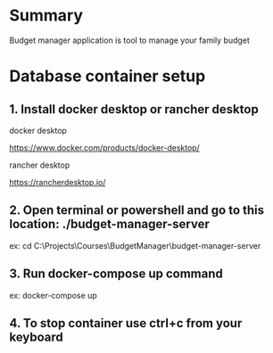 # Summary

Budget manager application is tool to manage your family budget

# Database container setup

## 1. Install docker desktop or rancher desktop

docker desktop

https://www.docker.com/products/docker-desktop/

rancher desktop

https://rancherdesktop.io/

## 2. Open terminal or powershell and go to this location: ./budget-manager-server

ex: cd C:\Projects\Courses\BudgetManager\budget-manager-server

## 3. Run docker-compose up command

ex: docker-compose up

## 4. To stop container use ctrl+c from your keyboard